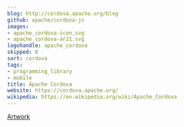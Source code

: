 ```yaml
---
blog: http://cordova.apache.org/blog
github: apache/cordova-js
images:
- apache_cordova-icon.svg
- apache_cordova-ar21.svg
logohandle: apache_cordova
skipped: 0
sort: cordova
tags:
- programming_library
- mobile
title: Apache Cordova
website: https://cordova.apache.org/
wikipedia: https://en.wikipedia.org/wiki/Apache_Cordova
---
```


[Artwork](http://cordova.apache.org/artwork/)
